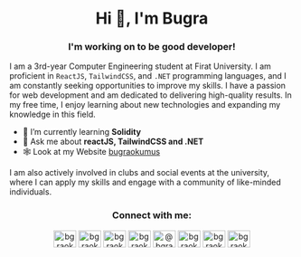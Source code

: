 <h1 align="center">Hi 👋, I'm Bugra</h1>
<h3 align="center">I'm working on to be good developer!</h3>



I am a 3rd-year Computer Engineering student at Firat University. I am proficient in `ReactJS`, `TailwindCSS`, and `.NET` programming languages, and I am constantly seeking opportunities to improve my skills. I have a passion for web development and am dedicated to delivering high-quality results. In my free time, I enjoy learning about new technologies and expanding my knowledge in this field. 

- 🌱 I’m currently learning **Solidity**
- 💬 Ask me about **reactJS, TailwindCSS and .NET**
- 🕸️ Look at my Website [bugraokumus](https://bugraokumus.com.tr)

I am also actively involved in clubs and social events at the university, where I can apply my skills and engage with a community of like-minded individuals.

<h3 align="center">Connect with me:</h3>
<p align="center">
<a href="https://twitter.com/bgraokmush" target="blank"><img align="center" src="https://raw.githubusercontent.com/rahuldkjain/github-profile-readme-generator/master/src/images/icons/Social/twitter.svg" alt="bgraokmush" height="30" width="40" /></a>
<a href="https://linkedin.com/in/bgraokmush" target="blank"><img align="center" src="https://raw.githubusercontent.com/rahuldkjain/github-profile-readme-generator/master/src/images/icons/Social/linked-in-alt.svg" alt="bgraokmush" height="30" width="40" /></a>
<a href="https://stackoverflow.com/users/users/16468270/bgraokmush" target="blank"><img align="center" src="https://raw.githubusercontent.com/rahuldkjain/github-profile-readme-generator/master/src/images/icons/Social/stack-overflow.svg" alt="bgraokmush" height="30" width="40" /></a>
<a href="https://instagram.com/bgraokmush" target="blank"><img align="center" src="https://raw.githubusercontent.com/rahuldkjain/github-profile-readme-generator/master/src/images/icons/Social/instagram.svg" alt="bgraokmush" height="30" width="40" /></a>
<a href="https://medium.com/@bgraokmush" target="blank"><img align="center" src="https://raw.githubusercontent.com/rahuldkjain/github-profile-readme-generator/master/src/images/icons/Social/medium.svg" alt="@bgraokmush" height="30" width="40" /></a>
<a href="https://www.youtube.com/c/bgraokmush" target="blank"><img align="center" src="https://raw.githubusercontent.com/rahuldkjain/github-profile-readme-generator/master/src/images/icons/Social/youtube.svg" alt="bgraokmush" height="30" width="40" /></a>
<a href="https://www.hackerrank.com/bgraokmush" target="blank"><img align="center" src="https://raw.githubusercontent.com/rahuldkjain/github-profile-readme-generator/master/src/images/icons/Social/hackerrank.svg" alt="bgraokmush" height="30" width="40" /></a>
  <a href="https://codepen.io/bgraokmush" target="blank"><img align="center" src="https://raw.githubusercontent.com/rahuldkjain/github-profile-readme-generator/master/src/images/icons/Social/codepen.svg" alt="bgraokmush" height="30" width="40" /></a>
</p>
